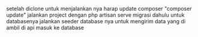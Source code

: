 setelah diclone untuk menjalankan nya harap update composer "composer update"
jalankan project dengan php artisan serve
migrasi dahulu untuk databasenya
jalankan seeder database nya untuk mengirim data yang di ambil di api masuk ke database
